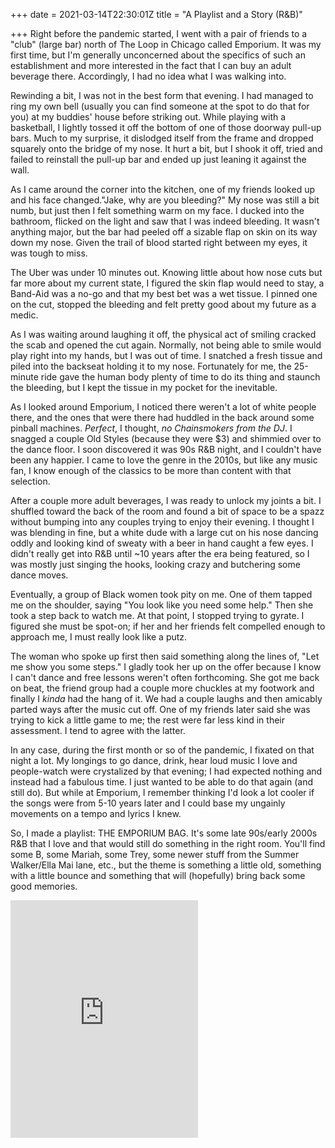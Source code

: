 +++
date = 2021-03-14T22:30:01Z
title = "A Playlist and a Story (R&B)"

+++
Right before the pandemic started, I went with a pair of friends to a "club" (large bar) north of The Loop in Chicago called Emporium. It was my first time, but I'm generally unconcerned about the specifics of such an establishment and more interested in the fact that I can buy an adult beverage there. Accordingly, I had no idea what I was walking into. 

Rewinding a bit, I was not in the best form that evening. I had managed to ring my own bell (usually you can find someone at the spot to do that for you) at my buddies' house before striking out. While playing with a basketball, I lightly tossed it off the bottom of one of those doorway pull-up bars. Much to my surprise, it dislodged itself from the frame and dropped squarely onto the bridge of my nose. It hurt a bit, but I shook it off, tried and failed to reinstall the pull-up bar and ended up just leaning it against the wall. 

As I came around the corner into the kitchen, one of my friends looked up and his face changed."Jake, why are you bleeding?" My nose was still a bit numb, but just then I felt something warm on my face. I ducked into the bathroom, flicked on the light and saw that I was indeed bleeding. It wasn't anything major, but the bar had peeled off a sizable flap on skin on its way down my nose. Given the trail of blood started right between my eyes, it was tough to miss. 

The Uber was under 10 minutes out. Knowing little about how nose cuts but far more about my current state, I figured the skin flap would need to stay, a Band-Aid was a no-go and that my best bet was a wet tissue. I pinned one on the cut, stopped the bleeding and felt pretty good about my future as a medic.

As I was waiting around laughing it off, the physical act of smiling cracked the scab and opened the cut again. Normally, not being able to smile would play right into my hands, but I was out of time. I snatched a fresh tissue and piled into the backseat holding it to my nose. Fortunately for me, the 25-minute ride gave the human body plenty of time to do its thing and staunch the bleeding, but I kept the tissue in my pocket for the inevitable. 

As I looked around Emporium, I noticed there weren't a lot of white people there, and the ones that were there had huddled in the back around some pinball machines. _Perfect_, I thought, _no Chainsmokers from the DJ_. I snagged a couple Old Styles (because they were $3) and shimmied over to the dance floor. I soon discovered it was 90s R&B night, and I couldn't have been any happier. I came to love the genre in the 2010s, but like any music fan, I know enough of the classics to be more than content with that selection.

After a couple more adult beverages, I was ready to unlock my joints a bit. I shuffled toward the back of the room and found a bit of space to be a spazz without bumping into any couples trying to enjoy their evening. I thought I was blending in fine, but a white dude with a large cut on his nose dancing oddly and looking kind of sweaty with a beer in hand caught a few eyes. I didn't really get into R&B until \~10 years after the era being featured, so I was mostly just singing the hooks, looking crazy and butchering some dance moves. 

Eventually, a group of Black women took pity on me. One of them tapped me on the shoulder, saying "You look like you need some help." Then she took a step back to watch me. At that point, I stopped trying to gyrate. I figured she must be spot-on; if her and her friends felt compelled enough to approach me, I must really look like a putz.

The woman who spoke up first then said something along the lines of, "Let me show you some steps." I gladly took her up on the offer because I know I can't dance and free lessons weren't often forthcoming. She got me back on beat, the friend group had a couple more chuckles at my footwork and finally I _kinda_ had the hang of it. We had a couple laughs and then amicably parted ways after the music cut off. One of my friends later said she was trying to kick a little game to me; the rest were far less kind in their assessment. I tend to agree with the latter. 

In any case, during the first month or so of the pandemic, I fixated on that night a lot. My longings to go dance, drink, hear loud music I love and people-watch were crystalized by that evening; I had expected nothing and instead had a fabulous time. I just wanted to be able to do that again (and still do). But while at Emporium, I remember thinking I'd look a lot cooler if the songs were from 5-10 years later and I could base my ungainly movements on a tempo and lyrics I knew. 

So, I made a playlist: THE EMPORIUM BAG. It's some late 90s/early 2000s R&B that I love and that would still do something in the right room. You'll find some B, some Mariah, some Trey, some newer stuff from the Summer Walker/Ella Mai lane, etc., but the theme is something a little old, something with a little bounce and something that will (hopefully) bring back some good memories. 
<iframe src="https://open.spotify.com/embed/playlist/2WpZuTqMAoqFWIAnxwmmjE" width="300" height="380" frameborder="0" allowtransparency="true" allow="encrypted-media"></iframe>
